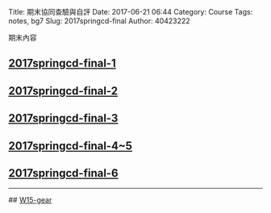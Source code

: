 Title: 期末協同查驗與自評
Date: 2017-06-21 06:44
Category: Course
Tags: notes, bg7
Slug: 2017springcd-final
Author: 40423222

期末內容

<!-- PELICAN_END_SUMMARY -->

## <a href="https://40423222.github.io/2017springcd_hw/blog/2017springcd-final-1.html">2017springcd-final-1</a>
## <a href="https://40423222.github.io/2017springcd_hw/blog/2017springcd-final-2.html">2017springcd-final-2</a>
## <a href="https://40423222.github.io/2017springcd_hw/blog/2017springcd-final-3.html">2017springcd-final-3</a>
## <a href="https://40423222.github.io/2017springcd_hw/blog/2017springcd-final-4~5.html">2017springcd-final-4~5</a>
## <a href="https://40423222.github.io/2017springcd_hw/blog/2017springcd-final-6.html">2017springcd-final-6</a>
<hr>
## <a href="https://40423222.github.io/2017springcd_bg7/blog/15W-Code%20gear.html">W15-gear</a>